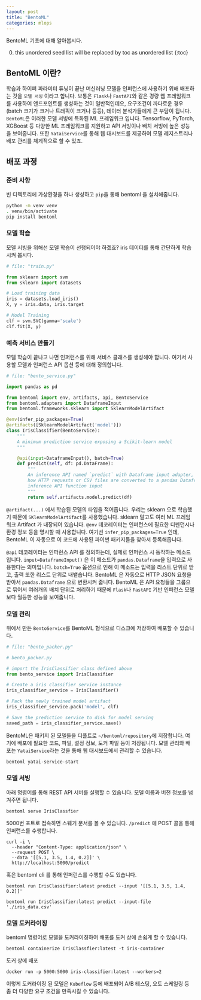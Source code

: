 ```yaml
---
layout: post
title: "BentoML"
categories: mlops
---
```


BentoML 기초에 대해 알아봅시다.

0. this unordered seed list will be replaced by toc as unordered list
{:toc}

## BentoML 이란?

학습과 하이퍼 파라미터 튜닝이 끝난 머신러닝 모델을 인퍼런스에 사용하기 위해 배포하는 것을 `모델 서빙` 이라고 합니다. 보통은 `Flask`나 `FastAPI`와 같은 경량 웹 프레임워크를 사용하여 앤드포인트를 생성하는 것이 일반적인데요, 요구조건이 까다로운 경우 (batch 크기가 크거나 트래픽이 크거나 등등), 데이터 분석가들에게 큰 부담이 됩니다. `BentoML`은 이러한 모델 서빙에 특화된 ML 프레임워크 입니다. Tensorflow, PyTorch, XGBoost 등 다양한 ML 프레임워크를 지원하고 API 서빙이나 배치 서빙에 높은 성능을 보여줍니다. 또한 `YataiService`를 통해 웹 대시보드를 제공하여 모델 레지스트리나 배포 관리를 쳬게적으로 할 수 있죠.

## 배포 과정

### 준비 사항

빈 디렉토리에 가상환경을 하나 생성하고 `pip`을 통해 bentoml 을 설치해줍니다.

```bash
python -m venv venv
. venv/bin/activate
pip install bentoml
```

### 모델 학습

모델 서빙을 위해선 모델 학습이 선행되어야 하겠죠? iris 데이터를 통해 간단하게 학습시켜 봅시다.

~~~python
# file: "train.py"

from sklearn import svm
from sklearn import datasets

# Load training data
iris = datasets.load_iris()
X, y = iris.data, iris.target

# Model Training
clf = svm.SVC(gamma='scale')
clf.fit(X, y)
~~~

### 예측 서비스 만들기

모델 학습이 끝나고 나면 인퍼런스를 위해 서비스 클래스를 생성해야 합니다. 여기서 사용할 모델과 인퍼런스 API 옵션 등에 대해 정의합니다.

~~~python
# file: "bento_service.py"

import pandas as pd

from bentoml import env, artifacts, api, BentoService
from bentoml.adapters import DataframeInput
from bentoml.frameworks.sklearn import SklearnModelArtifact

@env(infer_pip_packages=True)
@artifacts([SklearnModelArtifact('model')])
class IrisClassifier(BentoService):
    """
    A minimum prediction service exposing a Scikit-learn model
    """

    @api(input=DataframeInput(), batch=True)
    def predict(self, df: pd.DataFrame):
        """
        An inference API named `predict` with Dataframe input adapter, which codifies
        how HTTP requests or CSV files are converted to a pandas Dataframe object as the
        inference API function input
        """
        return self.artifacts.model.predict(df)
~~~

`@artifact(...)` 에서 학습된 모델의 타입을 적어줍니다. 우리는 sklearn 으로 학습했기 때문에 `SKlearnModelArtifact`를 사용했습니다. sklearn 말고도 여러 ML 프레임워크 Artifact 가 내장되어 있습니다. `@env` 데코레이터는 인퍼런스에 필요한 디펜던시나 환경 정보 등을 명시할 때 사용합니다. 여기선 `infer_pip_packages=True` 인데, BentoML 이 자동으로 이 코드에 사용된 파이썬 패키지들을 찾아서 등록해줍니다. 


`@api` 데코레이터는 인퍼런스 API 를 정의하는데, 실제로 인퍼런스 시 동작하는 메소드입니다. `input=DataframeInput()` 은 이 메소드가 `pandas.Dataframe`을 입력으로 사용한다는 의미입니다. `batch=True` 옵션으로 인해 이 메소드는 입력을 리스트 단위로 받고, 출력 또한 리스트 단위로 내뱉습니다. BentoML 은 자동으로 HTTP JSON 요청을 받아서 `pandas.Dataframe` 으로 변환시켜 줍니다. BentoML 은 API 요청들을 그룹으로 묶어서 여러개의 배치 단위로 처리하기 때문에 `Flask`나 `FastAPI` 기반 인퍼런스 모델보다 월등한 성능을 보여줍니다.

### 모델 관리

위에서 만든 `BentoService`를 BentoML 형식으로 디스크에 저장하여 배포할 수 있습니다.

~~~python
# file: "bento_packer.py"

# bento_packer.py

# import the IrisClassifier class defined above
from bento_service import IrisClassifier

# Create a iris classifier service instance
iris_classifier_service = IrisClassifier()

# Pack the newly trained model artifact
iris_classifier_service.pack('model', clf)

# Save the prediction service to disk for model serving
saved_path = iris_classifier_service.save()
~~~

BentoML은 패키지 된 모델들을 디폴트로 `~/bentoml/repository`에 저장합니다. 여기에 배포에 필요한 코드, 파일, 설정 정보, 도커 파일 등이 저장됩니다. 모델 관리와 배포는 `YataiService`라는 것을 통해 웹 대시보드에서 관리할 수 있습니다.

```bash
bentoml yatai-service-start
```

### 모델 서빙

아래 명령어를 통해 REST API 서버를 실행할 수 있습니다. 모델 이름과 버전 정보를 넘겨주면 됩니다.

```
bentoml serve IrisClassfier
```

5000번 포트로 접속하면 스웨거 문서를 볼 수 있습니다. `/predict` 에 POST 콜을 통해 인퍼런스를 수행합니다.

```
curl -i \
  --header "Content-Type: application/json" \
  --request POST \
  --data '[[5.1, 3.5, 1.4, 0.2]]' \
  http://localhost:5000/predict
```

혹은 bentoml cli 를 통해 인퍼런스를 수행할 수도 있습니다.

```
bentoml run IrisClassifier:latest predict --input '[[5.1, 3.5, 1.4, 0.2]]'

bentoml run IrisClassifier:latest predict --input-file './iris_data.csv'
```

### 모델 도커라이징

bentoml 명령어로 모델을 도커라이징하여 배포를 도커 상에 손쉽게 할 수 있습니다.

```
bentoml containerize IrisClassfier:latest -t iris-container
```

도커 상에 배포

```
docker run -p 5000:5000 iris-classifier:latest --workers=2
```

이렇게 도커라이징 된 모델은 `Kubeflow` 등에 배포되어 A/B 테스팅, 오토 스케일링 등 좀 더 다양한 요구 조건을 만족시킬 수 있습니다.
